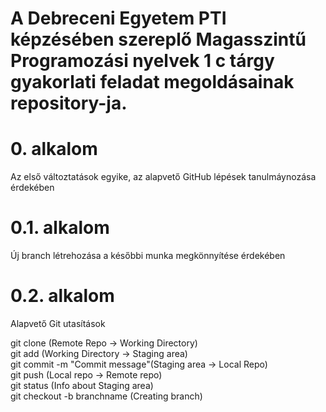 # A Debreceni Egyetem PTI képzésében szereplő Magasszintű Programozási nyelvek 1 c tárgy gyakorlati feladat megoldásainak repository-ja.

# 0. alkalom
Az első változtatások egyike, az alapvető GitHub lépések tanulmáynozása érdekében

# 0.1. alkalom
Új branch létrehozása a későbbi munka megkönnyítése érdekében

# 0.2. alkalom
Alapvető Git utasítások

git clone (Remote Repo -> Working Directory) <br>
git add (Working Directory -> Staging area) <br>
git commit -m "Commit message"(Staging area -> Local Repo) <br>
git push (Local repo -> Remote repo) <br>
git status (Info about Staging area) <br>
git checkout -b branchname (Creating branch) <br>